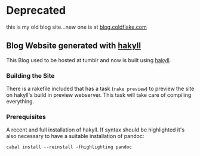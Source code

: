 # Deprecated

this is my old blog site...new one is at [blog.coldflake.com](https://github.com/marcmo/blog.coldflake.com)

## Blog Website generated with [hakyll]

This Blog used to be hosted at tumblr and now is built using [hakyll].

### Building the Site

There is a rakefile included that has a task (`rake preview`) to preview the site on hakyll's build in preview webserver. This task will take care of compiling everything.

### Prerequisites

A recent and full installation of hakyll. If syntax should be highlighted it's also necessary to have a suitable installation of pandoc:

    cabal install --reinstall -fhighlighting pandoc



[hakyll]:http://jaspervdj.be/hakyll/
